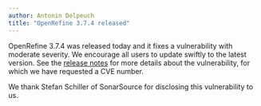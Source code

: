 ```yaml
---
author: Antonin Delpeuch
title: "OpenRefine 3.7.4 released"
---
```


OpenRefine 3.7.4 was released today and it fixes a vulnerability with moderate severity.
We encourage all users to update swiftly to the latest version.
See the [release notes](/whats_new) for more details about the vulnerability, for which we have requested a CVE number.

We thank Stefan Schiller of SonarSource for disclosing this vulnerability to us.
